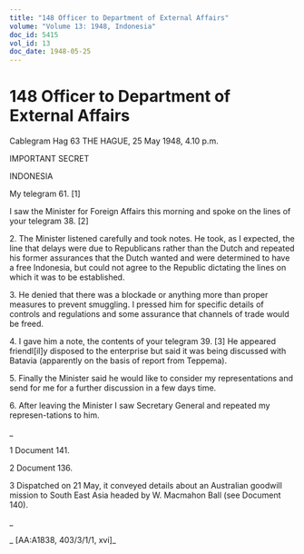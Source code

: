 ```yaml
---
title: "148 Officer to Department of External Affairs"
volume: "Volume 13: 1948, Indonesia"
doc_id: 5415
vol_id: 13
doc_date: 1948-05-25
---
```


# 148 Officer to Department of External Affairs

Cablegram Hag 63 THE HAGUE, 25 May 1948, 4.10 p.m.

IMPORTANT SECRET

INDONESIA

My telegram 61. [1]

I saw the Minister for Foreign Affairs this morning and spoke on the lines of your telegram 38. [2]

2\. The Minister listened carefully and took notes. He took, as I expected, the line that delays were due to Republicans rather than the Dutch and repeated his former assurances that the Dutch wanted and were determined to have a free Indonesia, but could not agree to the Republic dictating the lines on which it was to be established.

3\. He denied that there was a blockade or anything more than proper measures to prevent smuggling. I pressed him for specific details of controls and regulations and some assurance that channels of trade would be freed.

4\. I gave him a note, the contents of your telegram 39. [3] He appeared friendl[il]y disposed to the enterprise but said it was being discussed with Batavia (apparently on the basis of report from Teppema).

5\. Finally the Minister said he would like to consider my representations and send for me for a further discussion in a few days time.

6\. After leaving the Minister I saw Secretary General and repeated my represen-tations to him.

_

1 Document 141.

2 Document 136.

3 Dispatched on 21 May, it conveyed details about an Australian goodwill mission to South East Asia headed by W. Macmahon Ball (see Document 140).

_

_ [AA:A1838, 403/3/1/1, xvi]_
